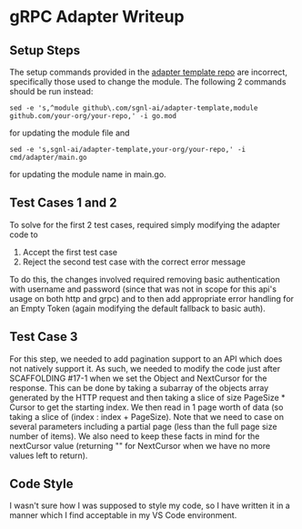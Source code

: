 # gRPC Adapter Writeup

## Setup Steps
The setup commands provided in the [adapter template repo](https://github.com/SGNL-ai/adapter-template) are incorrect, specifically those used to change the module. The following 2 commands should be run instead:
```
sed -e 's,^module github\.com/sgnl-ai/adapter-template,module github.com/your-org/your-repo,' -i go.mod
```
for updating the module file and
```
sed -e 's,sgnl-ai/adapter-template,your-org/your-repo,' -i cmd/adapter/main.go
```
for updating the module name in main.go.

## Test Cases 1 and 2
To solve for the first 2 test cases, required simply modifying the adapter code to

 1. Accept the first test case
 2. Reject the second test case with the correct error message
 
 To do this, the changes involved required removing basic authentication with username and password (since that was not in scope for this api's usage on both http and grpc) and to then add appropriate error handling for an Empty Token (again modifying the default fallback to basic auth).

## Test Case 3
For this step, we needed to add pagination support to an API which does not natively support it. As such, we needed to modify the code just after SCAFFOLDING #17-1 when we set the Object and NextCursor
 for the response. This can be done by taking a subarray of the objects array generated by the HTTP request and then taking a slice of size PageSize * Cursor to get the starting index. We then read in 1 page worth of data (so taking a slice of (index : index + PageSize). Note that we need to case on several parameters including a partial page (less than the full page size number of items). We also need to keep these facts in mind for the nextCursor value (returning "" for NextCursor when we have no more values left to return).

## Code Style
I wasn't sure how I was supposed to style my code, so I have written it in a manner which I find acceptable in my VS Code environment.